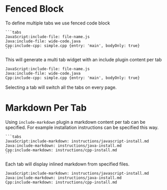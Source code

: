 # Fenced Block 

To define multiple tabs we use fenced code block

    ```tabs
    JavaScript:include-file: file-name.js
    Java:include-file: wide-code.java
    Cpp:include-cpp: simple.cpp {entry: 'main', bodyOnly: true}
    ```
    
This will generate a multi tab widget with an include plugin content per tab

```tabs
JavaScript:include-file: file-name.js
Java:include-file: wide-code.java
Cpp:include-cpp: simple.cpp {entry: 'main', bodyOnly: true}
```

Selecting a tab will switch all the tabs on every page.

# Markdown Per Tab

Using `include-markdown` plugin a markdown content per tab can be specified. For example installation instructions
can be specified this way.

    ```tabs
    JavaScript:include-markdown: instructions/javascript-install.md
    Java:include-markdown: instructions/java-install.md
    Cpp:include-markdown: instructions/cpp-install.md
    ```

Each tab will display inlined markdown from specified files.

```tabs
JavaScript:include-markdown: instructions/javascript-install.md
Java:include-markdown: instructions/java-install.md
Cpp:include-markdown: instructions/cpp-install.md
```